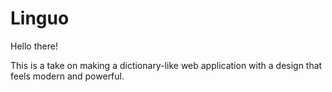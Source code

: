 # Linguo

Hello there!

This is a take on making a dictionary-like web application with a design that feels modern and powerful.